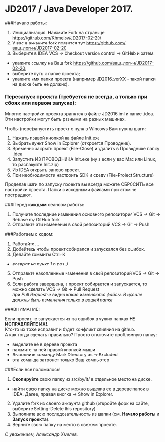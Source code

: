  # JD2017 / Java Developer 2017.

###Начало работы:

1. Инициализация. Нажмите Fork на странице https://github.com/Khmelov/JD2017-02-20/
2. У вас в аккаунте fork появится тут  https://github.com/ваш_логин/JD2017-02-20
3. Выберите в IDEA VCS -> Checkout version control -> GitHub и затем:
 * укажите ссылку на Ваш fork https://github.com/ваш_логин/JD2017-02-20;
 * выберите путь к папке проекта;
 * укажите имя папки проекта (например JD2016_verXX - такой папки на диске быть не должно).

### Перезапуск проекта (требуется не всегда, а только при сбоях или первом запуске):
Многие настройки проекта хранятся в файле JD2016.iml и папке .idea.
Эти настройки могут быть разными на разных машинах.

Чтобы (пере)запустить проект с нуля в Windows Вам нужны шаги:

1. Нажать правой кнопкой на файле Init.exe
2. Выбрать пункт Show in Explorer (откроется Проводник).
3. Временно закрыть проект (File-Close) и удалить в Проводнике папку .idea
4. Запустить ИЗ ПРОВОДНИКА Init.exe (ну а если у вас Mac или Linux, то распакуйте Init.zip)
5. Из IDEA открыть заново проект.
6. При необходимости настроить SDK и среду (File-Project Structure)

Проделав шаги по запуску проекта вы всегда можете СБРОСИТЬ все настройки проекта.
Папки с исходными файлами при этом не пострадают.

###Перед **каждым** сеансом работы:

1. Получите последние изменения основного репозитория VCS -> Git -> Rebase my GitHub fork
2. Отправьте эти изменения в свой репозиторий VCS -> Git -> Push

###Работаем с кодом:

1. Работайте ...
2. Добейтесь чтобы проект собирался и запускался без ошибок.
3. Делайте коммиты Ctrl+K.
 * _возврат на пункт 1  n раз ;)_
5. Отправьте накопленные изменения в свой репозиторий VCS -> Git -> Push
6. Если работа завершена, а проект собирается и запускается, то можно сделать VCS -> Git -> Pull Request
<br>_при Pull Request-е видно какие изменяются файлы. В идеале должны быть изменения только в вашей папке_

###ВНИМАНИЕ!

Если проект не запускается из-за ошибок в чужих папках **НЕ ИСПРАВЛЯЙТЕ ИХ!**.
<br>Кто-то их тоже исправит и будет конфликт слияния на github.
<br>А как тогда сделать правильно? Просто отключите проблемную папку:
* выделите её в дереве проекта
* нажмите на ней правой кнопкой мыши
* Выполните команду Mark Directory as -> Excluded
* эта команда затронет только Ваш компьютер

###Если все поломалось!

1. **Скопируйте** свою папку из src/by/it/ в отдельное место на диске.
 * найти свою папку на диске можно выделив ее в дереве папок в IDEA. Далее, правая кнопка -> Show in Explorer.
2. Удалите fork из своего аккаунта github (откройте форк на сайте, выберите Setting-Delete this repository)
3. Выполните всю последовательность из шапки (см. <b>Начало работы</b> и <b>Запуск проекта</b>).
4. Верните свою папку на место в свежем проекте.

_С уважением, Александр Хмелев._

